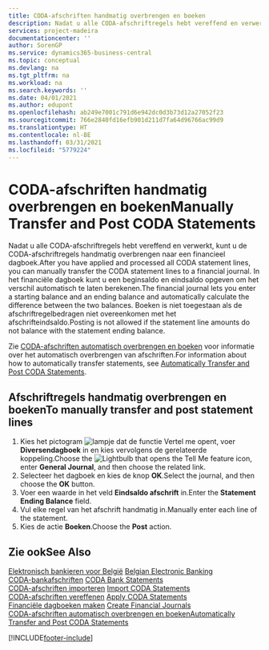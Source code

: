 ```yaml
---
title: CODA-afschriften handmatig overbrengen en boeken
description: Nadat u alle CODA-afschriftregels hebt vereffend en verwerkt, kunt u de CODA-afschriftregels handmatig overbrengen naar een financieel dagboek.
services: project-madeira
documentationcenter: ''
author: SorenGP
ms.service: dynamics365-business-central
ms.topic: conceptual
ms.devlang: na
ms.tgt_pltfrm: na
ms.workload: na
ms.search.keywords: ''
ms.date: 04/01/2021
ms.author: edupont
ms.openlocfilehash: ab249e7001c791d6e942dc0d3b73d12a27052f23
ms.sourcegitcommit: 766e2840fd16efb901d211d7fa64d96766ac99d9
ms.translationtype: HT
ms.contentlocale: nl-BE
ms.lasthandoff: 03/31/2021
ms.locfileid: "5779224"
---
```

# <a name="manually-transfer-and-post-coda-statements"></a><span data-ttu-id="8cda0-103">CODA-afschriften handmatig overbrengen en boeken</span><span class="sxs-lookup"><span data-stu-id="8cda0-103">Manually Transfer and Post CODA Statements</span></span>
<span data-ttu-id="8cda0-104">Nadat u alle CODA-afschriftregels hebt vereffend en verwerkt, kunt u de CODA-afschriftregels handmatig overbrengen naar een financieel dagboek.</span><span class="sxs-lookup"><span data-stu-id="8cda0-104">After you have applied and processed all CODA statement lines, you can manually transfer the CODA statement lines to a financial journal.</span></span> <span data-ttu-id="8cda0-105">In het financiële dagboek kunt u een beginsaldo en eindsaldo opgeven om het verschil automatisch te laten berekenen.</span><span class="sxs-lookup"><span data-stu-id="8cda0-105">The financial journal lets you enter a starting balance and an ending balance and automatically calculate the difference between the two balances.</span></span> <span data-ttu-id="8cda0-106">Boeken is niet toegestaan als de afschriftregelbedragen niet overeenkomen met het afschrifteindsaldo.</span><span class="sxs-lookup"><span data-stu-id="8cda0-106">Posting is not allowed if the statement line amounts do not balance with the statement ending balance.</span></span>  

<span data-ttu-id="8cda0-107">Zie [CODA-afschriften automatisch overbrengen en boeken](how-to-automatically-transfer-and-post-coda-statements.md) voor informatie over het automatisch overbrengen van afschriften.</span><span class="sxs-lookup"><span data-stu-id="8cda0-107">For information about how to automatically transfer statements, see [Automatically Transfer and Post CODA Statements](how-to-automatically-transfer-and-post-coda-statements.md).</span></span>  

## <a name="to-manually-transfer-and-post-statement-lines"></a><span data-ttu-id="8cda0-108">Afschriftregels handmatig overbrengen en boeken</span><span class="sxs-lookup"><span data-stu-id="8cda0-108">To manually transfer and post statement lines</span></span>  

1.  <span data-ttu-id="8cda0-109">Kies het pictogram ![lampje dat de functie Vertel me opent](../../media/ui-search/search_small.png "Vertel me wat u wilt doen"), voer **Diversendagboek** in en kies vervolgens de gerelateerde koppeling.</span><span class="sxs-lookup"><span data-stu-id="8cda0-109">Choose the ![Lightbulb that opens the Tell Me feature](../../media/ui-search/search_small.png "Tell me what you want to do") icon, enter **General Journal**, and then choose the related link.</span></span>  
2.  <span data-ttu-id="8cda0-110">Selecteer het dagboek en kies de knop **OK**.</span><span class="sxs-lookup"><span data-stu-id="8cda0-110">Select the journal, and then choose the **OK** button.</span></span>  
3.  <span data-ttu-id="8cda0-111">Voer een waarde in het veld **Eindsaldo afschrift** in.</span><span class="sxs-lookup"><span data-stu-id="8cda0-111">Enter the **Statement Ending Balance** field.</span></span>  
4.  <span data-ttu-id="8cda0-112">Vul elke regel van het afschrift handmatig in.</span><span class="sxs-lookup"><span data-stu-id="8cda0-112">Manually enter each line of the statement.</span></span>  
5.  <span data-ttu-id="8cda0-113">Kies de actie **Boeken**.</span><span class="sxs-lookup"><span data-stu-id="8cda0-113">Choose the **Post** action.</span></span>  

## <a name="see-also"></a><span data-ttu-id="8cda0-114">Zie ook</span><span class="sxs-lookup"><span data-stu-id="8cda0-114">See Also</span></span>  
 <span data-ttu-id="8cda0-115">[Elektronisch bankieren voor België](belgian-electronic-banking.md) </span><span class="sxs-lookup"><span data-stu-id="8cda0-115">[Belgian Electronic Banking](belgian-electronic-banking.md) </span></span>  
 <span data-ttu-id="8cda0-116">[CODA-bankafschriften](coda-bank-statements.md) </span><span class="sxs-lookup"><span data-stu-id="8cda0-116">[CODA Bank Statements](coda-bank-statements.md) </span></span>  
 <span data-ttu-id="8cda0-117">[CODA-afschriften importeren](how-to-import-coda-statements.md) </span><span class="sxs-lookup"><span data-stu-id="8cda0-117">[Import CODA Statements](how-to-import-coda-statements.md) </span></span>  
 <span data-ttu-id="8cda0-118">[CODA-afschriften vereffenen](how-to-apply-coda-statements.md) </span><span class="sxs-lookup"><span data-stu-id="8cda0-118">[Apply CODA Statements](how-to-apply-coda-statements.md) </span></span>  
 <span data-ttu-id="8cda0-119">[Financiële dagboeken maken](how-to-create-financial-journals.md) </span><span class="sxs-lookup"><span data-stu-id="8cda0-119">[Create Financial Journals](how-to-create-financial-journals.md) </span></span>  
 [<span data-ttu-id="8cda0-120">CODA-afschriften automatisch overbrengen en boeken</span><span class="sxs-lookup"><span data-stu-id="8cda0-120">Automatically Transfer and Post CODA Statements</span></span>](how-to-automatically-transfer-and-post-coda-statements.md)


[!INCLUDE[footer-include](../../includes/footer-banner.md)]